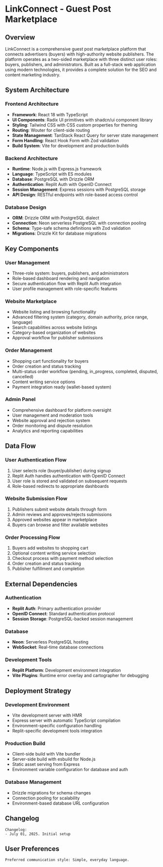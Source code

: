 # LinkConnect - Guest Post Marketplace

## Overview

LinkConnect is a comprehensive guest post marketplace platform that connects advertisers (buyers) with high-authority website publishers. The platform operates as a two-sided marketplace with three distinct user roles: buyers, publishers, and administrators. Built as a full-stack web application using modern technologies, it provides a complete solution for the SEO and content marketing industry.

## System Architecture

### Frontend Architecture
- **Framework**: React 18 with TypeScript
- **UI Components**: Radix UI primitives with shadcn/ui component library
- **Styling**: Tailwind CSS with CSS custom properties for theming
- **Routing**: Wouter for client-side routing
- **State Management**: TanStack React Query for server state management
- **Form Handling**: React Hook Form with Zod validation
- **Build System**: Vite for development and production builds

### Backend Architecture
- **Runtime**: Node.js with Express.js framework
- **Language**: TypeScript with ES modules
- **Database**: PostgreSQL with Drizzle ORM
- **Authentication**: Replit Auth with OpenID Connect
- **Session Management**: Express sessions with PostgreSQL storage
- **API Design**: RESTful endpoints with role-based access control

### Database Design
- **ORM**: Drizzle ORM with PostgreSQL dialect
- **Connection**: Neon serverless PostgreSQL with connection pooling
- **Schema**: Type-safe schema definitions with Zod validation
- **Migrations**: Drizzle Kit for database migrations

## Key Components

### User Management
- Three-role system: buyers, publishers, and administrators
- Role-based dashboard rendering and navigation
- Secure authentication flow with Replit Auth integration
- User profile management with role-specific features

### Website Marketplace
- Website listing and browsing functionality
- Advanced filtering system (category, domain authority, price range, language)
- Search capabilities across website listings
- Category-based organization of websites
- Approval workflow for publisher submissions

### Order Management
- Shopping cart functionality for buyers
- Order creation and status tracking
- Multi-status order workflow (pending, in_progress, completed, disputed, cancelled)
- Content writing service options
- Payment integration ready (wallet-based system)

### Admin Panel
- Comprehensive dashboard for platform oversight
- User management and moderation tools
- Website approval and rejection system
- Order monitoring and dispute resolution
- Analytics and reporting capabilities

## Data Flow

### User Authentication Flow
1. User selects role (buyer/publisher) during signup
2. Replit Auth handles authentication with OpenID Connect
3. User role is stored and validated on subsequent requests
4. Role-based redirects to appropriate dashboards

### Website Submission Flow
1. Publishers submit website details through form
2. Admin reviews and approves/rejects submissions
3. Approved websites appear in marketplace
4. Buyers can browse and filter available websites

### Order Processing Flow
1. Buyers add websites to shopping cart
2. Optional content writing service selection
3. Checkout process with payment method selection
4. Order creation and status tracking
5. Publisher fulfillment and completion

## External Dependencies

### Authentication
- **Replit Auth**: Primary authentication provider
- **OpenID Connect**: Standard authentication protocol
- **Session Storage**: PostgreSQL-backed session management

### Database
- **Neon**: Serverless PostgreSQL hosting
- **WebSocket**: Real-time database connections

### Development Tools
- **Replit Platform**: Development environment integration
- **Vite Plugins**: Runtime error overlay and cartographer for debugging

## Deployment Strategy

### Development Environment
- Vite development server with HMR
- Express server with automatic TypeScript compilation
- Environment-specific configuration handling
- Replit-specific development tools integration

### Production Build
- Client-side build with Vite bundler
- Server-side build with esbuild for Node.js
- Static asset serving from Express
- Environment variable configuration for database and auth

### Database Management
- Drizzle migrations for schema changes
- Connection pooling for scalability
- Environment-based database URL configuration

## Changelog

```
Changelog:
- July 01, 2025. Initial setup
```

## User Preferences

```
Preferred communication style: Simple, everyday language.
```